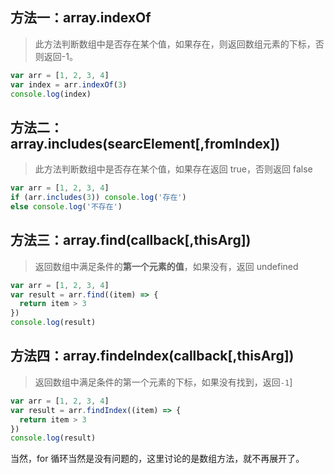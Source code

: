 ## 方法一：array.indexOf

> 此方法判断数组中是否存在某个值，如果存在，则返回数组元素的下标，否则返回-1。

```javascript
var arr = [1, 2, 3, 4]
var index = arr.indexOf(3)
console.log(index)
```

## 方法二：array.includes(searcElement[,fromIndex])

> 此方法判断数组中是否存在某个值，如果存在返回 true，否则返回 false

```javascript
var arr = [1, 2, 3, 4]
if (arr.includes(3)) console.log('存在')
else console.log('不存在')
```

## 方法三：array.find(callback[,thisArg])

> 返回数组中满足条件的**第一个元素的值**，如果没有，返回 undefined

```javascript
var arr = [1, 2, 3, 4]
var result = arr.find((item) => {
  return item > 3
})
console.log(result)
```

## 方法四：array.findeIndex(callback[,thisArg])

> 返回数组中满足条件的第一个元素的下标，如果没有找到，返回`-1`]

```javascript
var arr = [1, 2, 3, 4]
var result = arr.findIndex((item) => {
  return item > 3
})
console.log(result)
```

当然，for 循环当然是没有问题的，这里讨论的是数组方法，就不再展开了。
